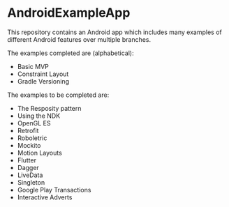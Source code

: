 # AndroidExampleApp
This repository contains an Android app which includes many examples of different Android features over multiple branches.

The examples completed are (alphabetical):
- Basic MVP
- Constraint Layout
- Gradle Versioning

The examples to be completed are:
- The Resposity pattern
- Using the NDK 
- OpenGL ES
- Retrofit
- Roboletric
- Mockito
- Motion Layouts
- Flutter
- Dagger
- LiveData
- Singleton
- Google Play Transactions
- Interactive Adverts
